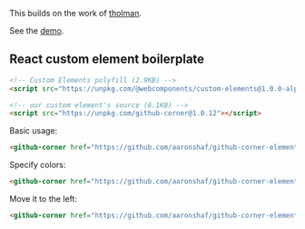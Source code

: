 This builds on the work of [tholman](https://github.com/tholman/github-corners).

See the [demo](https://aaronshaf.github.io/github-corner-element/).

## React custom element boilerplate

```html
<!-- Custom Elements polyfill (2.9KB) -->
<script src="https://unpkg.com/@webcomponents/custom-elements@1.0.0-alpha.3"></script>
```

```html
<!-- our custom element's source (6.1KB) -->
<script src="https://unpkg.com/github-corner@1.0.12"></script>
```

Basic usage:

```html
<github-corner href="https://github.com/aaronshaf/github-corner-element"></github-corner>
```

Specify colors:

```html
<github-corner href="https://github.com/aaronshaf/github-corner-element" fill="white" color="black"></github-corner>
```

Move it to the left:

```html
<github-corner href="https://github.com/aaronshaf/github-corner-element" position="left"></github-corner>
```
